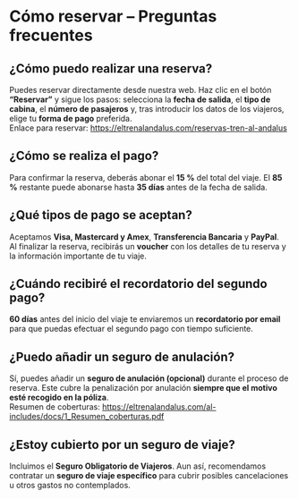 
# Cómo reservar – Preguntas frecuentes

## ¿Cómo puedo realizar una reserva?
Puedes reservar directamente desde nuestra web. Haz clic en el botón **“Reservar”** y sigue los pasos: selecciona la **fecha de salida**, el **tipo de cabina**, el **número de pasajeros** y, tras introducir los datos de los viajeros, elige tu **forma de pago** preferida.  
Enlace para reservar: https://eltrenalandalus.com/reservas-tren-al-andalus

## ¿Cómo se realiza el pago?
Para confirmar la reserva, deberás abonar el **15 %** del total del viaje. El **85 %** restante puede abonarse hasta **35 días** antes de la fecha de salida.

## ¿Qué tipos de pago se aceptan?
Aceptamos **Visa, Mastercard y Amex**, **Transferencia Bancaria** y **PayPal**.  
Al finalizar la reserva, recibirás un **voucher** con los detalles de tu reserva y la información importante de tu viaje.

## ¿Cuándo recibiré el recordatorio del segundo pago?
**60 días** antes del inicio del viaje te enviaremos un **recordatorio por email** para que puedas efectuar el segundo pago con tiempo suficiente.

## ¿Puedo añadir un seguro de anulación?
Sí, puedes añadir un **seguro de anulación (opcional)** durante el proceso de reserva. Este cubre la penalización por anulación **siempre que el motivo esté recogido en la póliza**.  
Resumen de coberturas: https://eltrenalandalus.com/al-includes/docs/1_Resumen_coberturas.pdf

## ¿Estoy cubierto por un seguro de viaje?
Incluimos el **Seguro Obligatorio de Viajeros**. Aun así, recomendamos contratar un **seguro de viaje específico** para cubrir posibles cancelaciones u otros gastos no contemplados.
